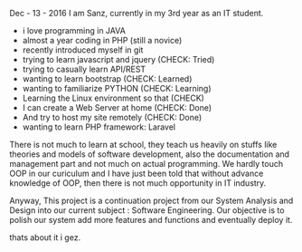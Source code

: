 Dec - 13 - 2016
I am Sanz, currently in my 3rd year as an IT student.
- i love programming in JAVA
- almost a year coding in PHP (still a novice)
- recently introduced myself in git
- trying to learn javascript and jquery (CHECK: Tried)
- trying to casually learn API/REST
- wanting to learn bootstrap (CHECK: Learned)
- wanting to familiarize PYTHON (CHECK: Learning)
- Learning the Linux environment so that (CHECK)
- I can create a Web Server at home (CHECK: Done)
- And try to host my site remotely (CHECK: Done)
- wanting to learn PHP framework: Laravel

There is not much to learn at school, they teach us
heavily on stuffs like theories and models of software 
development, also the documentation and management part
and not much on actual programming. We hardly touch
OOP in our curiculum and I have just been told that
without advance knowledge of OOP, then there is not
much opportunity in IT industry.

Anyway, This project is a continuation project from our
System Analysis and Design into our current subject :
Software Engineering. Our objective is to polish our system
add more features and functions and eventually deploy it. 

thats about it i gez.
